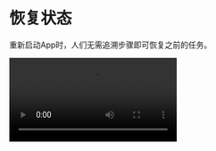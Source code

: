 # 恢复状态

重新启动App时，人们无需追溯步骤即可恢复之前的任务。

<video controls="controls" preload="auto">
    <source src="./restoringState.mp4"  type="video/mp4">
</video>